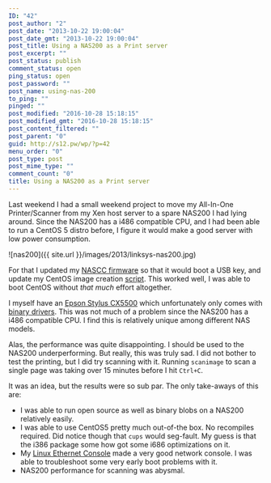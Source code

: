 ```yaml
---
ID: "42"
post_author: "2"
post_date: "2013-10-22 19:00:04"
post_date_gmt: "2013-10-22 19:00:04"
post_title: Using a NAS200 as a Print server
post_excerpt: ""
post_status: publish
comment_status: open
ping_status: open
post_password: ""
post_name: using-nas-200
to_ping: ""
pinged: ""
post_modified: "2016-10-28 15:18:15"
post_modified_gmt: "2016-10-28 15:18:15"
post_content_filtered: ""
post_parent: "0"
guid: http://s12.pw/wp/?p=42
menu_order: "0"
post_type: post
post_mime_type: ""
comment_count: "0"
title: Using a NAS200 as a Print server
---
```


Last weekend I had a small weekend project to move my All-In-One Printer/Scanner from my Xen host server to a spare NAS200 I had lying around. Since the NAS200 has a i486 compatible CPU, and I had been able to run a CentOS 5 distro before, I figure it would make a good server with low power consumption.

![nas200]({{ site.url }}/images/2013/linksys-nas200.jpg)

For that I updated my [NASCC firmware](http://nascc.sf.net) so that it would boot a USB key, and update my CentOS image creation [script](https://sourceforge.net/p/nascc/wiki/centos/). This worked well, I was able to boot CentOS without _that much_ effort altogether.

I myself have an [Epson Stylus CX5500](http://www.cnet.com.au/epson-stylus-cx5500-339283304.htm) which unfortunately only comes with [binary drivers](http://download.ebz.epson.net/dsc/search/01/search/?OSC=LX). This was not much of a problem since the NAS200 has a i486 compatible CPU. I find this is relatively unique among different NAS models.

Alas, the performance was quite disappointing. I should be used to the NAS200 underperforming. But really, this was truly sad. I did not bother to test the printing, but I did try scanning with it. Running `scanimage` to scan a single page was taking over 15 minutes before I hit `Ctrl+C`.

It was an idea, but the results were so sub par. The only take-aways of this are:

*   I was able to run open source as well as binary blobs on a NAS200 relatively easily.
*   I was able to use CentOS5 pretty much out-of-the box. No recompiles required. Did notice though that `cups` would seg-fault. My guess is that the i386 package some how got some i686 optimizations on it.
*   My [Linux Ethernet Console](https://sourceforge.net/projects/nascc/files/LEC/) made a very good network console. I was able to troubleshoot some very early boot problems with it.
*   NAS200 performance for scanning was abysmal.
